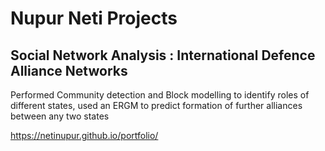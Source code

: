 # Nupur Neti Projects

## Social Network Analysis : International Defence Alliance Networks

Performed Community detection and Block modelling to identify roles of different states, used an ERGM to predict formation of further alliances between any two states

https://netinupur.github.io/portfolio/
